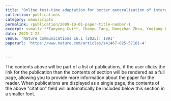 ```yaml
---
title: "Online test-time adaptation for better generalization of interatomic potentials to out-of-distribution data"
collection: publications
category: manuscripts
permalink: /publication/2009-10-01-paper-title-number-1
excerpt: <small>'**Taoyong Cui**, Chenyu Tang, Dongzhan Zhou, Yuqiang Li, Xingao Gong, Wanli Ouyang, Mao Su & Shufei Zhang'</small>
date: 2025-2-22
venue: 'Nature Communications 16.1 (2025): 1891'
paperurl: 'https://www.nature.com/articles/s41467-025-57101-4'


---
```

The contents above will be part of a list of publications, if the user clicks the link for the publication than the contents of section will be rendered as a full page, allowing you to provide more information about the paper for the reader. When publications are displayed as a single page, the contents of the above "citation" field will automatically be included below this section in a smaller font.
